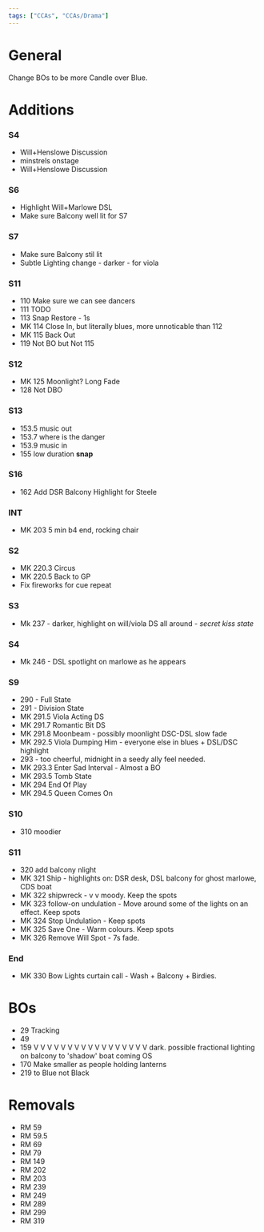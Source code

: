 ```yaml
---
tags: ["CCAs", "CCAs/Drama"]
---
```


# General
Change BOs to be more Candle over Blue.

# Additions
### S4
 - Will+Henslowe Discussion
 - minstrels onstage 
 - Will+Henslowe Discussion
 
### S6
 - Highlight Will+Marlowe DSL
 - Make sure Balcony well lit for S7
 
### S7
 - Make sure Balcony stil lit
 - Subtle Lighting change - darker - for viola
 
### S11
 - 110 Make sure we can see dancers
 - 111 TODO
 - 113 Snap Restore - 1s
 - MK 114 Close In, but literally blues, more unnoticable than 112
 - MK 115 Back Out
 - 119 Not BO but Not 115
 
### S12
 - MK 125 Moonlight? Long Fade
 - 128 Not DBO
 
### S13
 - 153.5 music out
 - 153.7 where is the danger
 - 153.9 music in
 - 155 low duration **snap**
 
### S16
 - 162 Add DSR Balcony Highlight for Steele
 
### INT
 - MK 203 5 min b4 end, rocking chair
 
### S2
 - MK 220.3 Circus
 - MK 220.5 Back to GP
 - Fix fireworks for cue repeat
 
### S3
 - Mk 237 - darker, highlight on will/viola DS all around - *secret kiss state*
 
### S4
 - Mk 246 - DSL spotlight on marlowe as he appears

### S9
 - 290 - Full State
 - 291 - Division State
 - MK 291.5 Viola Acting DS
 - MK 291.7 Romantic Bit DS
 - MK 291.8 Moonbeam - possibly moonlight DSC-DSL slow fade
 - MK 292.5 Viola Dumping Him - everyone else in blues + DSL/DSC highlight
 - 293 - too cheerful, midnight in a seedy ally feel needed.
 - MK 293.3 Enter Sad Interval - Almost a BO
 - MK 293.5 Tomb State
 - MK 294 End Of Play
 - MK 294.5 Queen Comes On

### S10
 - 310 moodier

### S11
 - 320 add balcony nlight
 - MK 321 Ship - highlights on: DSR desk, DSL balcony for ghost marlowe, CDS boat
 - MK 322 shipwreck - v v moody. Keep the spots
 - MK 323 follow-on undulation - Move around some of the lights on an effect. Keep spots
 - MK 324 Stop Undulation - Keep spots
 - MK 325 Save One - Warm colours. Keep spots
 - MK 326 Remove Will Spot - 7s fade.

### End
 - MK 330 Bow Lights curtain call - Wash + Balcony + Birdies.

 
# BOs
 - 29 Tracking
 - 49
 - 159 V V V V V V V V V V V V V V V V V dark. possible fractional lighting on balcony to 'shadow' boat coming OS
 - 170 Make smaller as people holding lanterns
 - 219 to Blue not Black
 
 
# Removals
 - RM 59
 - RM 59.5
 - RM 69
 - RM 79
 - RM 149
 - RM 202
 - RM 203
 - RM 239
 - RM 249
 - RM 289
 - RM 299
 - RM 319